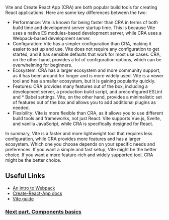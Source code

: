 Vite and Create React App (CRA) are both popular build tools for creating React applications.
Here are some key differences between the two:
* Performance: Vite is known for being faster than CRA in terms of both build time and development server startup time. This is because Vite uses a native ES modules-based development server, while CRA uses a Webpack-based development server.
* Configuration: Vite has a simpler configuration than CRA, making it easier to set up and use. Vite does not require any configuration to get started, and it has sensible defaults that work for most use cases. CRA, on the other hand, provides a lot of configuration options, which can be overwhelming for beginners.
* Ecosystem: CRA has a larger ecosystem and more community support, as it has been around for longer and is more widely used. Vite is a newer tool and has a smaller ecosystem, but it is gaining popularity quickly.
* Features: CRA provides many features out of the box, including a development server, a production build script, and preconfigured ESLint and * Babel settings. Vite, on the other hand, provides a minimalistic set of features out of the box and allows you to add additional plugins as needed.
* Flexibility: Vite is more flexible than CRA, as it allows you to use different build tools and frameworks, not just React. Vite supports Vue.js, Svelte, and vanilla JavaScript, while CRA is specifically designed for React.

In summary, Vite is a faster and more lightweight tool that requires less configuration, while CRA provides more features and has a larger ecosystem. Which one you choose depends on your specific needs and preferences. If you want a simple and fast setup, Vite might be the better choice. If you want a more feature-rich and widely supported tool, CRA might be the better choice.

## Useful Links
* [An intro to Webpack](https://www.freecodecamp.org/news/an-intro-to-webpack-what-it-is-and-how-to-use-it-8304ecdc3c60/)
* [Create-React-App docs](https://create-react-app.dev/docs/getting-started)
* [Vite guide](https://vitejs.dev/guide/)

### [Next part. Components basics](/Lesson-1/Components-basics/)
